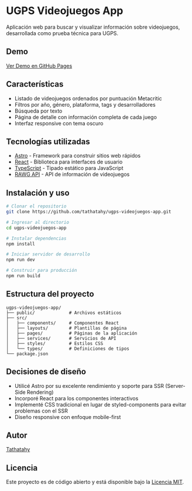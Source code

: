 # UGPS Videojuegos App

Aplicación web para buscar y visualizar información sobre videojuegos, desarrollada como prueba técnica para UGPS.

## Demo

[Ver Demo en GitHub Pages](https://tathatahy.github.io/ugps-videojuegos-app)

## Características

- Listado de videojuegos ordenados por puntuación Metacritic
- Filtros por año, género, plataforma, tags y desarrolladores
- Búsqueda por texto
- Página de detalle con información completa de cada juego
- Interfaz responsive con tema oscuro

## Tecnologías utilizadas

- [Astro](https://astro.build/) - Framework para construir sitios web rápidos
- [React](https://reactjs.org/) - Biblioteca para interfaces de usuario
- [TypeScript](https://www.typescriptlang.org/) - Tipado estático para JavaScript
- [RAWG API](https://rawg.io/apidocs) - API de información de videojuegos

## Instalación y uso

```bash
# Clonar el repositorio
git clone https://github.com/tathatahy/ugps-videojuegos-app.git

# Ingresar al directorio
cd ugps-videojuegos-app

# Instalar dependencias
npm install

# Iniciar servidor de desarrollo
npm run dev

# Construir para producción
npm run build
```

## Estructura del proyecto

```
ugps-videojuegos-app/
├── public/             # Archivos estáticos
├── src/
│   ├── components/     # Componentes React
│   ├── layouts/        # Plantillas de página
│   ├── pages/          # Páginas de la aplicación
│   ├── services/       # Servicios de API
│   ├── styles/         # Estilos CSS
│   └── types/          # Definiciones de tipos
└── package.json
```

## Decisiones de diseño

- Utilicé Astro por su excelente rendimiento y soporte para SSR (Server-Side Rendering)
- Incorporé React para los componentes interactivos
- Implementé CSS tradicional en lugar de styled-components para evitar problemas con el SSR
- Diseño responsive con enfoque mobile-first

## Autor

[Tathatahy](https://github.com/tathatahy)

## Licencia

Este proyecto es de código abierto y está disponible bajo la [Licencia MIT](https://opensource.org/licenses/MIT).
